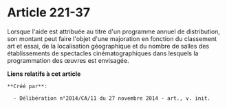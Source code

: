 # Article 221-37

Lorsque l'aide est attribuée au titre d'un programme annuel de distribution, son montant peut faire l'objet d'une majoration
en fonction du classement art et essai, de la localisation géographique et du nombre de salles des établissements de
spectacles cinématographiques dans lesquels la programmation des œuvres est envisagée.

**Liens relatifs à cet article**

	**Créé par**:

	  - Délibération n°2014/CA/11 du 27 novembre 2014 - art., v. init.
